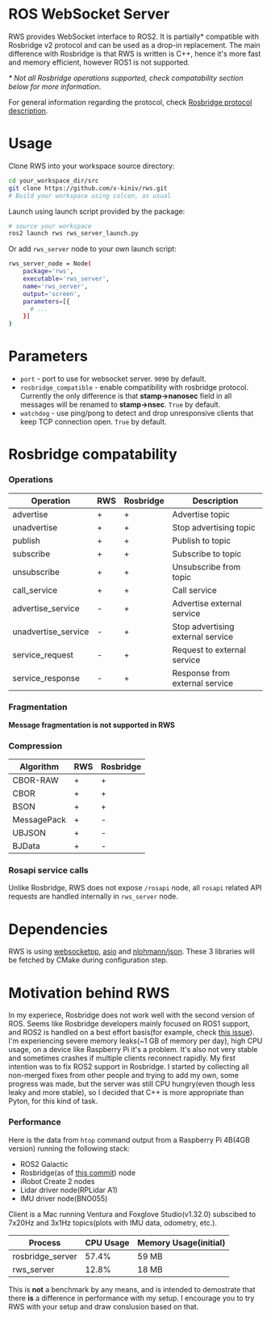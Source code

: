 # ROS WebSocket Server
RWS provides WebSocket interface to ROS2. It is partially* compatible with Rosbridge v2 protocol and can be used as a drop-in replacement. The main difference with Rosbridge is that RWS is written is C++, hence it's more fast and memory efficient, however ROS1 is not supported.

_* Not all Rosbridge operations supported, check compatability section below for more information_.

For general information regarding the protocol, check [Rosbridge protocol description](https://github.com/RobotWebTools/rosbridge_suite/blob/ros2/ROSBRIDGE_PROTOCOL.md).

# Usage
Clone RWS into your workspace source directory:
```bash
cd your_workspace_dir/src
git clone https://github.com/v-kiniv/rws.git
# Build your workspace using colcon, as usual
```

Launch using launch script provided by the package:
```bash
# source your workspace
ros2 launch rws rws_server_launch.py
```

Or add `rws_server` node to your own launch script:
```bash
rws_server_node = Node(
	package='rws',
	executable='rws_server',
	name='rws_server',
	output='screen',
	parameters=[{
	  # ...
	}]
)
```

# Parameters
* `port` - port to use for websocket server. `9090` by default.
* `rosbridge_compatible` - enable compatibility with rosbridge protocol. Currently the only difference is that **stamp->nanosec** field in all messages will be renamed to **stamp->nsec**. `True` by default.
* `watchdog` - use ping/pong to detect and drop unresponsive clients that keep TCP connection open. `True` by default.

# Rosbridge compatability

### Operations
| Operation | RWS | Rosbridge | Description|
| --- | --- | --- | --- |
| advertise | + | + | Advertise topic |
| unadvertise | + | + | Stop advertising topic |
| publish | + | + | Publish to topic |
| subscribe | + | + | Subscribe to topic |
| unsubscribe | + | + | Unsubscribe from topic |
| call_service | + | + | Call service |
| advertise_service | - | + |Advertise external service |
| unadvertise_service | - | + | Stop advertising external service |
| service_request | - | + | Request to external service |
| service_response | - | + | Response from external service |

### Fragmentation
**Message fragmentation is not supported in RWS**

### Compression
| Algorithm | RWS | Rosbridge |
| --- | --- | --- |
| CBOR-RAW | + | + |
| CBOR | + | + |
| BSON | + | + |
| MessagePack | + | - |
| UBJSON | + | - |
| BJData | + | - |

### Rosapi service calls
Unlike Rosbridge, RWS does not expose `/rosapi` node, all `rosapi` related API requests are handled internally in `rws_server` node.

# Dependencies
RWS is using [websocketpp](https://github.com/zaphoyd/websocketpp), [asio](https://github.com/chriskohlhoff/asio) and [nlohmann/json](https://github.com/nlohmann/json). These 3 libraries will be fetched by CMake during configuration step.

# Motivation behind RWS
In my experiece, Rosbridge does not work well with the second version of ROS. Seems like Rosbridge developers mainly focused on ROS1 support, and ROS2 is handled on a best effort basis(for example, check [this issue](https://github.com/RobotWebTools/rosbridge_suite/issues/744)). I'm experiencing severe memory leaks(~1 GB of memory per day), high CPU usage, on a device like Raspberry Pi it's a problem. It's also not very stable and sometimes crashes if multiple clients reconnect rapidly.
My first intention was to fix ROS2 support in Rosbridge. I started by collecting all non-merged fixes from other people and trying to add my own, some progress was made, but the server was still CPU hungry(even though less leaky and more stable), so I decided that C++ is more appropriate than Pyton, for this kind of task.

### Performance
Here is the data from `htop` command output from a Raspberry Pi 4B(4GB version) running the following stack:
* ROS2 Galactic
* Rosbridge(as of [this commit](https://github.com/RobotWebTools/rosbridge_suite/commit/7af3683ec6a02b1569d7e3c42367721b0be2ac78)) node
* iRobot Create 2 nodes
* Lidar driver node(RPLidar A1)
* IMU driver node(BNO055)

Client is a Mac running Ventura and Foxglove Studio(v1.32.0) subscibed to 7x20Hz and 3x1Hz topics(plots with IMU data, odometry, etc.).

| Process | CPU Usage | Memory Usage(initial) |
| --- | --- | --- |
| rosbridge_server | 57.4% | 59 MB |
| rws_server | 12.8% | 18 MB |

This is **not** a benchmark by any means, and is intended to demostrate that there **is** a difference in performance with my setup. I encourage you to try RWS with your setup and draw conslusion based on that.
